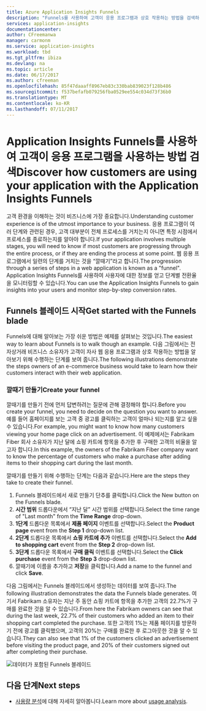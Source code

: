 ```yaml
---
title: Azure Application Insights Funnels
description: "Funnels를 사용하여 고객이 응용 프로그램과 상호 작용하는 방법을 검색하는 방법을 알아봅니다."
services: application-insights
documentationcenter: 
author: CFreemanwa
manager: carmonm
ms.service: application-insights
ms.workload: tbd
ms.tgt_pltfrm: ibiza
ms.devlang: na
ms.topic: article
ms.date: 06/17/2017
ms.author: cfreeman
ms.openlocfilehash: 85f47daaaff8967eb83c330bab839023f128b486
ms.sourcegitcommit: f537befafb079256fba0529ee554c034d73f36b0
ms.translationtype: MT
ms.contentlocale: ko-KR
ms.lasthandoff: 07/11/2017
---
```

# <a name="discover-how-customers-are-using-your-application-with-the-application-insights-funnels"></a><span data-ttu-id="a7863-103">Application Insights Funnels를 사용하여 고객이 응용 프로그램을 사용하는 방법 검색</span><span class="sxs-lookup"><span data-stu-id="a7863-103">Discover how customers are using your application with the Application Insights Funnels</span></span>

<span data-ttu-id="a7863-104">고객 환경을 이해하는 것이 비즈니스에 가장 중요합니다.</span><span class="sxs-lookup"><span data-stu-id="a7863-104">Understanding customer experience is of the utmost importance to your business.</span></span> <span data-ttu-id="a7863-105">응용 프로그램이 여러 단계와 관련된 경우, 고객 대부분이 전체 프로세스를 거치는지 아니면 특정 시점에서 프로세스를 종료하는지를 알아야 합니다.</span><span class="sxs-lookup"><span data-stu-id="a7863-105">If your application involves multiple stages, you will need to know if most customers are progressing through the entire process, or if they are ending the process at some point.</span></span> <span data-ttu-id="a7863-106">웹 응용 프로그램에서 일련의 단계를 거치는 것을 “깔때기”라고 합니다.</span><span class="sxs-lookup"><span data-stu-id="a7863-106">The progression through a series of steps in a web application is known as a "funnel".</span></span> <span data-ttu-id="a7863-107">Application Insights Funnels를 사용하여 사용자에 대한 정보를 얻고 단계별 전환율을 모니터링할 수 있습니다.</span><span class="sxs-lookup"><span data-stu-id="a7863-107">You can use the Application Insights Funnels to gain insights into your users and monitor step-by-step conversion rates.</span></span> 

## <a name="get-started-with-the-funnels-blade"></a><span data-ttu-id="a7863-108">Funnels 블레이드 시작</span><span class="sxs-lookup"><span data-stu-id="a7863-108">Get started with the Funnels blade</span></span>
<span data-ttu-id="a7863-109">Funnels에 대해 알아보는 가장 쉬운 방법은 예제를 살펴보는 것입니다.</span><span class="sxs-lookup"><span data-stu-id="a7863-109">The easiest way to learn about Funnels is to walk though an example.</span></span> <span data-ttu-id="a7863-110">다음 그림에서는 전자상거래 비즈니스 소유자가 고객이 자사 웹 응용 프로그램과 상호 작용하는 방법을 알아보기 위해 수행하는 단계를 보여 줍니다.</span><span class="sxs-lookup"><span data-stu-id="a7863-110">The following illustrations demonstrate the steps owners of an e-commerce business would take to learn how their customers interact with their web application.</span></span>  

### <a name="create-your-funnel"></a><span data-ttu-id="a7863-111">깔때기 만들기</span><span class="sxs-lookup"><span data-stu-id="a7863-111">Create your funnel</span></span>
<span data-ttu-id="a7863-112">깔때기를 만들기 전에 먼저 답변하려는 질문에 관해 결정해야 합니다.</span><span class="sxs-lookup"><span data-stu-id="a7863-112">Before you create your funnel, you need to decide on the question you want to answer.</span></span> <span data-ttu-id="a7863-113">예를 들어 홈페이지를 보는 고객 중 광고를 클릭하는 고객이 얼마나 되는지를 알고 싶을 수 있습니다.</span><span class="sxs-lookup"><span data-stu-id="a7863-113">For example, you might want to know how many customers viewing your home page click on an advertisement.</span></span> <span data-ttu-id="a7863-114">이 예제에서는 Fabrikam Fiber 회사 소유자가 지난 달에 쇼핑 카트에 항목을 추가한 후 구매한 고객의 비율을 알고자 합니다.</span><span class="sxs-lookup"><span data-stu-id="a7863-114">In this example, the owners of the Fabrikam Fiber company want to know the percentage of customers who make a purchase after adding items to their shopping cart during the last month.</span></span>

<span data-ttu-id="a7863-115">깔때기를 만들기 위해 수행하는 단계는 다음과 같습니다.</span><span class="sxs-lookup"><span data-stu-id="a7863-115">Here are the steps they take to create their funnel.</span></span>

1. <span data-ttu-id="a7863-116">Funnels 블레이드에서 새로 만들기 단추를 클릭합니다.</span><span class="sxs-lookup"><span data-stu-id="a7863-116">Click the New button on the Funnels blade.</span></span>
1. <span data-ttu-id="a7863-117">**시간 범위** 드롭다운에서 “지난 달” 시간 범위를 선택합니다.</span><span class="sxs-lookup"><span data-stu-id="a7863-117">Select the time range of "Last month" from the **Time Range** drop-down.</span></span> 
1. <span data-ttu-id="a7863-118">**1단계** 드롭다운 목록에서 **제품 페이지** 이벤트를 선택합니다.</span><span class="sxs-lookup"><span data-stu-id="a7863-118">Select the **Product page** event from the **Step 1** drop-down list.</span></span> 
1. <span data-ttu-id="a7863-119">**2단계** 드롭다운 목록에서 **쇼핑 카트에 추가** 이벤트를 선택합니다.</span><span class="sxs-lookup"><span data-stu-id="a7863-119">Select the **Add to shopping cart** event from the **Step 2** drop-down list.</span></span>
1. <span data-ttu-id="a7863-120">**3단계** 드롭다운 목록에서 **구매 클릭** 이벤트를 선택합니다.</span><span class="sxs-lookup"><span data-stu-id="a7863-120">Select the **Click purchase** event from the **Step 3** drop-down list.</span></span>
1. <span data-ttu-id="a7863-121">깔때기에 이름을 추가하고 **저장**을 클릭합니다.</span><span class="sxs-lookup"><span data-stu-id="a7863-121">Add a name to the funnel and click **Save**.</span></span>

<span data-ttu-id="a7863-122">다음 그림에서는 Funnels 블레이드에서 생성하는 데이터를 보여 줍니다.</span><span class="sxs-lookup"><span data-stu-id="a7863-122">The following illustration demonstrates the data the Funnels blade generates.</span></span> <span data-ttu-id="a7863-123">여기서 Fabrikam 소유자는 지난 주 동안 쇼핑 카트에 항목을 추가한 고객의 22.7%가 구매를 완료한 것을 알 수 있습니다.</span><span class="sxs-lookup"><span data-stu-id="a7863-123">From here the Fabrikam owners can see that during the last week, 22.7% of their customers who added an item to their shopping cart completed the purchase.</span></span> <span data-ttu-id="a7863-124">또한 고객의 1%는 제품 페이지를 방문하기 전에 광고를 클릭했으며, 고객의 20%는 구매를 완료한 후 로그아웃한 것을 알 수 있습니다.</span><span class="sxs-lookup"><span data-stu-id="a7863-124">They can also see that 1% of the customers clicked an advertisement before visiting the product page, and 20% of their customers signed out after completing their purchase.</span></span>


![데이터가 포함된 Funnels 블레이드](./media/app-insights-understand-usage-patterns/funnel1.png)

## <a name="next-steps"></a><span data-ttu-id="a7863-126">다음 단계</span><span class="sxs-lookup"><span data-stu-id="a7863-126">Next steps</span></span>
- <span data-ttu-id="a7863-127">[사용량 분석](app-insights-usage-overview.md)에 대해 자세히 알아봅니다.</span><span class="sxs-lookup"><span data-stu-id="a7863-127">Learn more about [usage analysis](app-insights-usage-overview.md).</span></span> 
